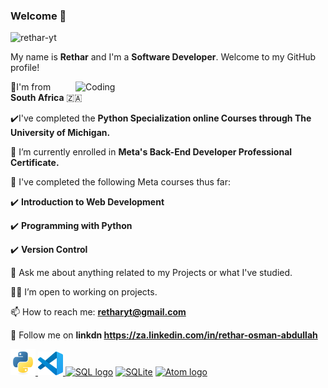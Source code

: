 ### Welcome 👋

<p align="left"> <img src="https://komarev.com/ghpvc/?username=rethar-yt&label=Profile%20Visits&color=blueviolet&style=flat" alt="rethar-yt" /> </p>

My name is **Rethar** and I'm a **Software Developer**. Welcome to my GitHub profile!

<img align="right" alt="Coding" width="400" src="docs/avento.gif" />

📍I'm from **South Africa** 🇿🇦

✔️I've completed the **Python Specialization online Courses through The University of Michigan.** 

🌱 I’m currently enrolled in **Meta's Back-End Developer Professional Certificate.** 

🌱 I've completed the following Meta courses thus far:

   ✔️ **Introduction to Web Development** 

   ✔️ **Programming with Python** 

   ✔️ **Version Control**

💬 Ask me about anything related to my Projects or what I've studied. 

🤝🏻 I’m open to working on projects.

📫 How to reach me: **retharyt@gmail.com** 

📲 Follow me on **linkdn https://za.linkedin.com/in/rethar-osman-abdullah**

<a
href="https://www.python.org" target="_blank" rel="noreferrer"> <img src="https://raw.githubusercontent.com/devicons/devicon/master/icons/python/python-original.svg" alt="python" width="40" height="42"/> </a> 
  <a href="https://code.visualstudio.com/" target="_blank" rel="noreferrer"> <img src="https://github.com/devicons/devicon/blob/master/icons/vscode/vscode-original.svg" title="Visual Studio Code" alt="Visual Studio Code" width="40" height="38"/> </a>
  <a href="https://en.wikipedia.org/wiki/SQL" target="_blank"><img src="https://upload.wikimedia.org/wikipedia/commons/thumb/8/87/Sql_data_base_with_logo.png/64px-Sql_data_base_with_logo.png" alt="SQL logo"></a>
  <a href="https://www.sqlite.org/index.html"><img src="sqlite.png" alt="SQLite" height="100" width="100"></a>
  <a href="https://atom.io/docs/latest/" target="_blank"><img src="https://github.com/atom.png" alt="Atom logo" width="50"/></a>




